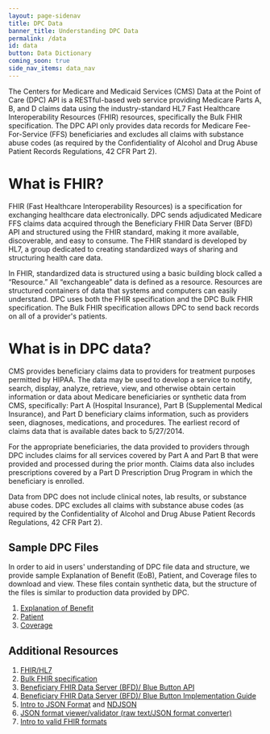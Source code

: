 ```yaml
---
layout: page-sidenav
title: DPC Data
banner_title: Understanding DPC Data
permalink: /data
id: data
button: Data Dictionary
coming_soon: true
side_nav_items: data_nav
---
```


The Centers for Medicare and Medicaid Services (CMS) Data at the Point of Care (DPC) API is a RESTful-based web service providing Medicare Parts A, B, and D claims data using the industry-standard HL7 Fast Healthcare Interoperability Resources (FHIR) resources, specifically the Bulk FHIR specification. The DPC API only provides data records for Medicare Fee-For-Service (FFS) beneficiaries and excludes all claims with substance abuse codes (as required by the Confidentiality of Alcohol and Drug Abuse Patient Records Regulations, 42 CFR Part 2).

# What is FHIR?

FHIR (Fast Healthcare Interoperability Resources) is a specification for exchanging healthcare data electronically. DPC sends adjudicated Medicare FFS claims data acquired through the Beneficiary FHIR Data Server (BFD) API and structured using the FHIR standard, making it more available, discoverable, and easy to consume. The FHIR standard is developed by HL7, a group dedicated to creating standardized ways of sharing and structuring health care data.

In FHIR, standardized data is structured using a basic building block called a “Resource.” All “exchangeable” data is defined as a resource. Resources are structured containers of data that systems and computers can easily understand. DPC uses both the FHIR specification and the DPC Bulk FHIR specification. The Bulk FHIR specification allows DPC to send back records on all of a provider's patients.

# What is in DPC data?

CMS provides beneficiary claims data to providers for treatment purposes permitted by HIPAA. The data may be used to develop a service to notify, search, display, analyze, retrieve, view, and otherwise obtain certain information or data about Medicare beneficiaries or synthetic data from CMS, specifically: Part A (Hospital Insurance), Part B (Supplemental Medical Insurance), and Part D beneficiary claims information, such as providers seen, diagnoses, medications, and procedures. The earliest record of claims data that is available dates back to 5/27/2014.

For the appropriate beneficiaries, the data provided to providers through DPC includes claims for all services covered by Part A and Part B that were provided and processed during the prior month. Claims data also includes prescriptions covered by a Part D Prescription Drug Program in which the beneficiary is enrolled.


<div class="ds-c-alert ds-c-alert--warn">
  <div class="ds-c-alert__body">
    <p class="ds-c-alert__text">
      Data from DPC does not  include clinical notes, lab results, or substance abuse codes. DPC excludes all claims with substance abuse codes (as required by the Confidentiality of Alcohol and Drug Abuse Patient Records Regulations, 42 CFR Part 2).
    </p>
  </div>
</div>

## Sample DPC Files 
In order to aid in users' understanding of DPC file data and structure, we provide sample Explanation of Benefit (EoB), Patient, and Coverage files to download and view. These files contain synthetic data, but the structure of the files is similar to production data provided by DPC.

1. [Explanation of Benefit](https://bcda.cms.gov/assets/data/ExplanationOfBenefit.ndjson)
2. [Patient](https://bcda.cms.gov/assets/data/Patient.ndjson)
3. [Coverage](https://bcda.cms.gov/assets/data/Coverage.ndjson)

## Additional Resources

1. [FHIR/HL7](https://www.hl7.org/fhir/)
2. [Bulk FHIR specification](http://build.fhir.org/ig/HL7/VhDir/bulk-data.html)
3. [Beneficiary FHIR Data Server (BFD)/ Blue Button API](https://bluebutton.cms.gov/developers/)
4. [Beneficiary FHIR Data Server (BFD)/ Blue Button Implementation Guide](https://bluebutton.cms.gov/assets/ig/index.html)
5. [Intro to JSON Format](https://www.json.org/json-en.html) and [NDJSON](https://github.com/ndjson/ndjson-spec)
6. [JSON format viewer/validator (raw text/JSON format converter)](https://jsonlint.com/)
7. [Intro to valid FHIR formats](http://hl7.org/fhir/STU3/validation.html)
